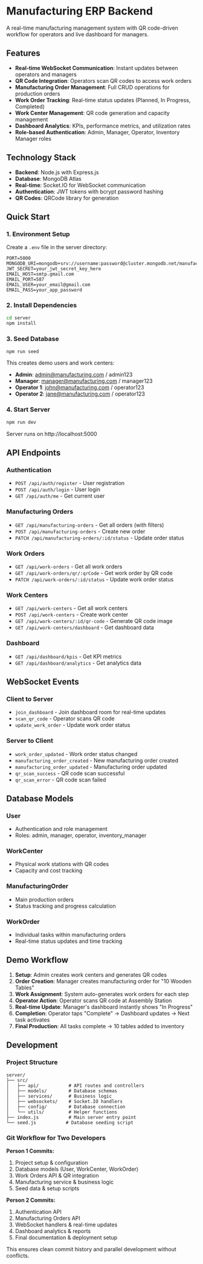 # Manufacturing ERP Backend

A real-time manufacturing management system with QR code-driven workflow for operators and live dashboard for managers.

## Features

- **Real-time WebSocket Communication**: Instant updates between operators and managers
- **QR Code Integration**: Operators scan QR codes to access work orders
- **Manufacturing Order Management**: Full CRUD operations for production orders
- **Work Order Tracking**: Real-time status updates (Planned, In Progress, Completed)
- **Work Center Management**: QR code generation and capacity management
- **Dashboard Analytics**: KPIs, performance metrics, and utilization rates
- **Role-based Authentication**: Admin, Manager, Operator, Inventory Manager roles

## Technology Stack

- **Backend**: Node.js with Express.js
- **Database**: MongoDB Atlas
- **Real-time**: Socket.IO for WebSocket communication
- **Authentication**: JWT tokens with bcrypt password hashing
- **QR Codes**: QRCode library for generation

## Quick Start

### 1. Environment Setup

Create a `.env` file in the server directory:

```env
PORT=5000
MONGODB_URI=mongodb+srv://username:password@cluster.mongodb.net/manufacturing_erp
JWT_SECRET=your_jwt_secret_key_here
EMAIL_HOST=smtp.gmail.com
EMAIL_PORT=587
EMAIL_USER=your_email@gmail.com
EMAIL_PASS=your_app_password
```

### 2. Install Dependencies

```bash
cd server
npm install
```

### 3. Seed Database

```bash
npm run seed
```

This creates demo users and work centers:
- **Admin**: admin@manufacturing.com / admin123
- **Manager**: manager@manufacturing.com / manager123
- **Operator 1**: john@manufacturing.com / operator123
- **Operator 2**: jane@manufacturing.com / operator123

### 4. Start Server

```bash
npm run dev
```

Server runs on http://localhost:5000

## API Endpoints

### Authentication
- `POST /api/auth/register` - User registration
- `POST /api/auth/login` - User login
- `GET /api/auth/me` - Get current user

### Manufacturing Orders
- `GET /api/manufacturing-orders` - Get all orders (with filters)
- `POST /api/manufacturing-orders` - Create new order
- `PATCH /api/manufacturing-orders/:id/status` - Update order status

### Work Orders
- `GET /api/work-orders` - Get all work orders
- `GET /api/work-orders/qr/:qrCode` - Get work order by QR code
- `PATCH /api/work-orders/:id/status` - Update work order status

### Work Centers
- `GET /api/work-centers` - Get all work centers
- `POST /api/work-centers` - Create work center
- `GET /api/work-centers/:id/qr-code` - Generate QR code image
- `GET /api/work-centers/dashboard` - Get dashboard data

### Dashboard
- `GET /api/dashboard/kpis` - Get KPI metrics
- `GET /api/dashboard/analytics` - Get analytics data

## WebSocket Events

### Client to Server
- `join_dashboard` - Join dashboard room for real-time updates
- `scan_qr_code` - Operator scans QR code
- `update_work_order` - Update work order status

### Server to Client
- `work_order_updated` - Work order status changed
- `manufacturing_order_created` - New manufacturing order created
- `manufacturing_order_updated` - Manufacturing order updated
- `qr_scan_success` - QR code scan successful
- `qr_scan_error` - QR code scan failed

## Database Models

### User
- Authentication and role management
- Roles: admin, manager, operator, inventory_manager

### WorkCenter
- Physical work stations with QR codes
- Capacity and cost tracking

### ManufacturingOrder
- Main production orders
- Status tracking and progress calculation

### WorkOrder
- Individual tasks within manufacturing orders
- Real-time status updates and time tracking

## Demo Workflow

1. **Setup**: Admin creates work centers and generates QR codes
2. **Order Creation**: Manager creates manufacturing order for "10 Wooden Tables"
3. **Work Assignment**: System auto-generates work orders for each step
4. **Operator Action**: Operator scans QR code at Assembly Station
5. **Real-time Update**: Manager's dashboard instantly shows "In Progress"
6. **Completion**: Operator taps "Complete" → Dashboard updates → Next task activates
7. **Final Production**: All tasks complete → 10 tables added to inventory

## Development

### Project Structure
```
server/
├── src/
│   ├── api/           # API routes and controllers
│   ├── models/        # Database schemas
│   ├── services/      # Business logic
│   ├── websockets/    # Socket.IO handlers
│   ├── config/        # Database connection
│   └── utils/         # Helper functions
├── index.js           # Main server entry point
└── seed.js           # Database seeding script
```

### Git Workflow for Two Developers

**Person 1 Commits:**
1. Project setup & configuration
2. Database models (User, WorkCenter, WorkOrder)
3. Work Orders API & QR integration
4. Manufacturing service & business logic
5. Seed data & setup scripts

**Person 2 Commits:**
1. Authentication API
2. Manufacturing Orders API
3. WebSocket handlers & real-time updates
4. Dashboard analytics & reports
5. Final documentation & deployment setup

This ensures clean commit history and parallel development without conflicts.
